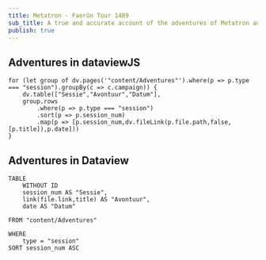 ```yaml
---
title: Metatron - Faerûn Tour 1489
sub_title: A true and accurate account of the adventures of Metatron and The Meta Band 
publish: true
---
```

## Adventures in dataviewJS
```dataviewjs
for (let group of dv.pages('"content/Adventures"').where(p => p.type === "session").groupBy(c => c.campaign)) {
	dv.table(["Sessie","Avontuur","Datum"],
	group.rows
		.where(p => p.type === "session")
		.sort(p => p.session_num)
		.map(p => [p.session_num,dv.fileLink(p.file.path,false,[p.title]),p.date]))
}
```

## Adventures in Dataview
```dataview
TABLE 
	WITHOUT ID
	session_num AS "Sessie",
	link(file.link,title) AS "Avontuur", 
	date AS "Datum"

FROM "content/Adventures"

WHERE 
	type = "session"
SORT session_num ASC
```

